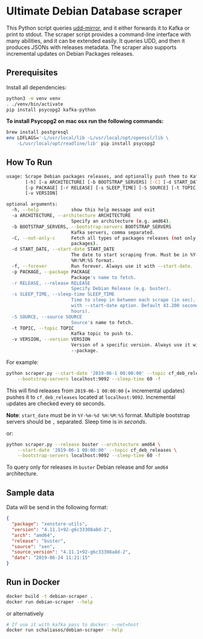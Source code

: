 # Ultimate Debian Database scraper

This Python script queries [udd-mirror](https://udd-mirror.debian.net/),
and it either forwards it to Kafka or print to stdout.
The scraper script provides a command-line interface with many abilities,
and it can be extended easily.
It queries UDD, and then it produces JSONs with releases metadata.
The scraper also supports incremental updates on Debian Packages releases.

## Prerequisites

Install all dependencies:

```bash
python3 -m venv venv
. ./venv/bin/activate
pip install psycopg2 kafka-python
```

__To install Psycopg2 on mac osx run the following commands:__

```bash
brew install postgresql
env LDFLAGS='-L/usr/local/lib -L/usr/local/opt/openssl/lib \
    -L/usr/local/opt/readline/lib' pip install psycopg2
```

## How To Run

```bash
usage: Scrape Debian packages releases, and optionally push them to Kafka.
       [-h] [-a ARCHITECTURE] [-b BOOTSTRAP_SERVERS] [-C] [-d START_DATE] [-f]
       [-p PACKAGE] [-r RELEASE] [-s SLEEP_TIME] [-S SOURCE] [-t TOPIC]
       [-v VERSION]

optional arguments:
  -h, --help            show this help message and exit
  -a ARCHITECTURE, --architecture ARCHITECTURE
                        Specify an architecture (e.g. amd64).
  -b BOOTSTRAP_SERVERS, --bootstrap-servers BOOTSTRAP_SERVERS
                        Kafka servers, comma separated.
  -C, --not-only-c      Fetch all types of packages releases (not only C
                        packages).
  -d START_DATE, --start-date START_DATE
                        The date to start scraping from. Must be in %Y-%m-%d
                        %H:%M:%S format.
  -f, --forever         Run forever. Always use it with --start-date.
  -p PACKAGE, --package PACKAGE
                        Package's name to fetch.
  -r RELEASE, --release RELEASE
                        Specify Debian Release (e.g. buster).
  -s SLEEP_TIME, --sleep-time SLEEP_TIME
                        Time to sleep in between each scrape (in sec). Use it
                        with --start-date option. Default 43.200 seconds (12
                        hours).
  -S SOURCE, --source SOURCE
                        Source's name to fetch.
  -t TOPIC, --topic TOPIC
                        Kafka topic to push to.
  -v VERSION, --version VERSION
                        Version of a specific version. Always use it with
                        --package.
```

For example:

```bash
python scraper.py --start-date '2019-06-1 00:00:00' --topic cf_deb_releases \
    --bootstrap-servers localhost:9092 --sleep-time 60 -f
```

This will find releases from `2019-06-1 00:00:00` (+ incremental updates)
pushes it to `cf_deb_releases` located at `localhost:9092`.
Incremental updates are checked every `60` seconds.

**Note**: `start_date` must be in `%Y-%m-%d %H:%M:%S` format.
Multiple bootstrap servers should be `,` separated. Sleep time is in _seconds_.

or:

```sh
python scraper.py --release buster --architecture amd64 \
    --start-date '2019-06-1 00:00:00' --topic cf_deb_releases \
    --bootstrap-servers localhost:9092 --sleep-time 60 -f
```

To query only for releases in `buster` Debian release and
for `amd64` architecture.

## Sample data

Data will be send in the following format:

```json
{
  "package": "xenstore-utils",
  "version": "4.11.1+92-g6c33308a8d-2",
  "arch": "amd64",
  "release": "buster",
  "source": "xen",
  "source_version": "4.11.1+92-g6c33308a8d-2",
  "date": "2019-06-24 11:21:15"
}
```

## Run in Docker

```bash
docker build -t debian-scraper .
docker run debian-scraper --help
```

or alternatively

```bash
# If use it with kafka pass to docker: --net=host
docker run schaliasos/debian-scraper --help
```
